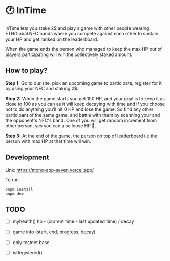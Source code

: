 # 🕐 InTime

InTime lets you stake 2$ and play a game with other people wearing ETHGlobal NFC bands where you compete against each other to sustain your HP and get ranked on the leaderboard.

When the game ends the person who managed to keep the max HP out of players participating will win the collectively staked amount.

## How to play?

**Step 1:** Go to our site, pick an upcoming game to participate, register for it by using your NFC and staking 2$.

**Step 2:**
When the game starts you get 100 HP, and your goal is to keep it as close to 100 as you can as it will keep decaying with time and if you choose not to do anything you'll hit 0 HP and lose the game.
So find any other participant of the same game, and battle with them by scanning your and the opponent's NFC's band.
One of you will get random increment from other person, yes you can also loose HP 🙁.

**Step 3:** At the end of the game, the person on top of leaderboard i.e the person with max HP at that time will win.

## Development

Link: https://mono-app-seven.vercel.app/

To run

```
pnpm install
pnpm dev
```

## TODO

- [ ] myhealth() hp - (current time - last updated time) / decay
- [ ] game info (start, end, progress, decay)

- [ ] only testnet base
- [ ] isRegistered()

